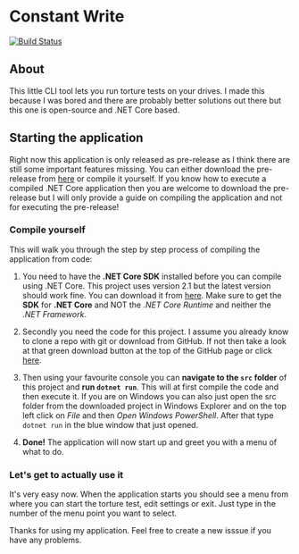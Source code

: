 # Constant Write
[![Build Status](https://img.shields.io/endpoint.svg?url=https%3A%2F%2Factions-badge.atrox.dev%2FLukas34%2FConstantWrite%2Fbadge&style=flat)](https://actions-badge.atrox.dev/Lukas34/ConstantWrite/goto)

## About
This little CLI tool lets you run torture tests on your drives.
I made this because I was bored and there are probably better solutions out there but this one is open-source and .NET Core based.

## Starting the application
Right now this application is only released as pre-release as I think there are still some important features missing. You can either download the pre-release from [here](https://github.com/Lukas34/ConstantWrite/releases) or compile it yourself. If you know how to execute a compiled .NET Core application then you are welcome to download the pre-release but I will only provide a guide on compiling the application and not for executing the pre-release!

### Compile yourself
This will walk you through the step by step process of compiling the application from code:

1. You need to have the **.NET Core SDK** installed before you can compile using .NET Core. This project uses version 2.1 but the latest version should work fine. You can download it from [here](https://dotnet.microsoft.com/download). Make sure to get the **SDK** for **.NET Core** and NOT the *.NET Core Runtime* and neither the *.NET Framework*.

2. Secondly you need the code for this project. I assume you already know to clone a repo with git or download from GitHub. If not then take a look at that green download button at the top of the GitHub page or click [here](https://github.com/Lukas34/ConstantWrite/archive/master.zip).

3. Then using your favourite console you can **navigate to the `src` folder** of this project and **run `dotnet run`**. This will at first compile the code and then execute it. If you are on Windows you can also just open the src folder from the downloaded project in Windows Explorer and on the top left click on *File* and then *Open Windows PowerShell*. After that type `dotnet run` in the blue window that just opened.

4. **Done!** The application will now start up and greet you with a menu of what to do.

### Let's get to actually use it
It's very easy now. When the application starts you should see a menu from where you can start the torture test, edit settings or exit. Just type in the number of the menu point you want to select.

Thanks for using my application. Feel free to create a new isssue if you have any problems.
